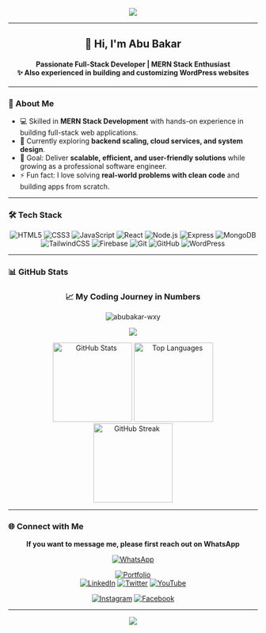 <!-- Banner -->
<p align="center">
  <img src="https://capsule-render.vercel.app/api?type=waving&color=0:4facfe,100:00f2fe&height=200&section=header&text=Abu%20Bakar&fontSize=45&fontColor=fff&animation=fadeIn&fontAlignY=35&desc=Full-Stack%20Developer%20|%20MERN%20Stack%20Enthusiast&descSize=18&descAlignY=55" />
</p>

---

<h2 align="center">👋 Hi, I'm Abu Bakar</h2>
<h4 align="center">
Passionate Full-Stack Developer | MERN Stack Enthusiast <br/>
✨ Also experienced in building and customizing WordPress websites
</h4>

---

### 🚀 About Me
- 💻 Skilled in **MERN Stack Development** with hands-on experience in building full-stack web applications.  
- 🌱 Currently exploring **backend scaling, cloud services, and system design**.  
- 🎯 Goal: Deliver **scalable, efficient, and user-friendly solutions** while growing as a professional software engineer.  
- ⚡ Fun fact: I love solving **real-world problems with clean code** and building apps from scratch.  

---

### 🛠️ Tech Stack
<div align="center">

![HTML5](https://img.shields.io/badge/HTML5-E34F26?style=for-the-badge&logo=html5&logoColor=white) 
![CSS3](https://img.shields.io/badge/CSS3-1572B6?style=for-the-badge&logo=css3&logoColor=white) 
![JavaScript](https://img.shields.io/badge/JavaScript-F7DF1E?style=for-the-badge&logo=javascript&logoColor=black) 
![React](https://img.shields.io/badge/React-20232A?style=for-the-badge&logo=react&logoColor=61DAFB) 
![Node.js](https://img.shields.io/badge/Node.js-339933?style=for-the-badge&logo=node.js&logoColor=white) 
![Express](https://img.shields.io/badge/Express.js-000000?style=for-the-badge&logo=express&logoColor=white) 
![MongoDB](https://img.shields.io/badge/MongoDB-4EA94B?style=for-the-badge&logo=mongodb&logoColor=white) 
![TailwindCSS](https://img.shields.io/badge/Tailwind_CSS-38B2AC?style=for-the-badge&logo=tailwind-css&logoColor=white) 
![Firebase](https://img.shields.io/badge/Firebase-FFCA28?style=for-the-badge&logo=firebase&logoColor=black) 
![Git](https://img.shields.io/badge/Git-F05032?style=for-the-badge&logo=git&logoColor=white) 
![GitHub](https://img.shields.io/badge/GitHub-181717?style=for-the-badge&logo=github&logoColor=white)
![WordPress](https://img.shields.io/badge/WordPress-21759B?style=for-the-badge&logo=wordpress&logoColor=white)

</div>

---

### 📊 GitHub Stats
<h3 align="center">📈 My Coding Journey in Numbers</h3>

<!-- Profile Views -->
<p align="center">
  <img src="https://komarev.com/ghpvc/?username=abubakar-wxy&label=Profile%20Views&color=00c6ff&style=flat" alt="abubakar-wxy" />
</p>

<!-- GitHub Trophy -->
<p align="center">
  <img src="https://github-profile-trophy.vercel.app/?username=abubakar-wxy&theme=flat&no-frame=true&margin-w=10&margin-h=10&column=6" />
</p>

<!-- GitHub Stats & Languages -->
<div align="center">
  <img height="160" src="https://github-readme-stats-git-masterrstaa-rickstaa.vercel.app/api?username=abubakar-wxy&show_icons=true&theme=tokyonight&hide_border=false&count_private=true" alt="GitHub Stats" />
  <img height="160" src="https://github-readme-stats-git-masterrstaa-rickstaa.vercel.app/api/top-langs/?username=abubakar-wxy&layout=compact&theme=tokyonight&hide_border=false" alt="Top Languages" />
</div>

<!-- Contribution Streak -->
<div align="center">
  <img height="160" src="https://streak-stats.demolab.com?user=abubakar-wxy&theme=tokyonight&hide_border=false" alt="GitHub Streak" />
</div>

---

### 🌐 Connect with Me
<div align="center">

**If you want to message me, please first reach out on WhatsApp**  

[![WhatsApp](https://img.shields.io/badge/WhatsApp-Message%20Me-brightgreen?style=for-the-badge&logo=whatsapp&logoColor=white)](https://wa.me/8801879114768)


[![Portfolio](https://img.shields.io/badge/Portfolio-24292e?style=for-the-badge&logo=githubpages&logoColor=white)](https://abu-bakar-portfolio.web.app/)  
[![LinkedIn](https://img.shields.io/badge/LinkedIn-0077B5?style=for-the-badge&logo=linkedin&logoColor=white)](https://www.linkedin.com/in/abubakar24/) 
[![Twitter](https://img.shields.io/badge/Twitter-000000?style=for-the-badge&logo=x&logoColor=white)](https://x.com/abubakar_wxy) 
[![YouTube](https://img.shields.io/badge/YouTube-FF0000?style=for-the-badge&logo=youtube&logoColor=white)](https://www.youtube.com/@iam-Abu-Bakar)  

<!-- Kept professional links first, optional socials below -->
[![Instagram](https://img.shields.io/badge/Instagram-E4405F?style=for-the-badge&logo=instagram&logoColor=white)](https://www.instagram.com/abubakar.wxy/) 
[![Facebook](https://img.shields.io/badge/Facebook-1877F2?style=for-the-badge&logo=facebook&logoColor=white)](https://www.facebook.com/freelancerabubakar) 

</div>

---

<p align="center">
  <img src="https://capsule-render.vercel.app/api?type=waving&color=0:00f2fe,100:4facfe&height=120&section=footer"/>
</p>
